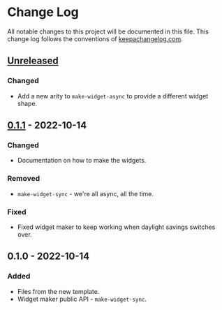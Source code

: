 # Change Log
All notable changes to this project will be documented in this file. This change log follows the conventions of [keepachangelog.com](http://keepachangelog.com/).

## [Unreleased]
### Changed
- Add a new arity to `make-widget-async` to provide a different widget shape.

## [0.1.1] - 2022-10-14
### Changed
- Documentation on how to make the widgets.

### Removed
- `make-widget-sync` - we're all async, all the time.

### Fixed
- Fixed widget maker to keep working when daylight savings switches over.

## 0.1.0 - 2022-10-14
### Added
- Files from the new template.
- Widget maker public API - `make-widget-sync`.

[Unreleased]: https://sourcehost.site/your-name/mybank-web-api/compare/0.1.1...HEAD
[0.1.1]: https://sourcehost.site/your-name/mybank-web-api/compare/0.1.0...0.1.1
